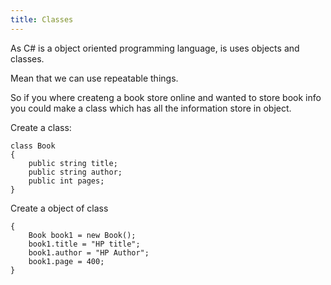 ```yaml
---
title: Classes
---
```


As C# is a object oriented programming language, is uses objects and classes.

Mean that we can use repeatable  things.

So if you where createng a book store online and wanted to store book info you could make a class which has all the information store in object.

Create a class:

```
class Book
{
    public string title;
    public string author;
    public int pages;
}
```
Create a object of class
```
{
    Book book1 = new Book();
    book1.title = "HP title";
    book1.author = "HP Author";
    book1.page = 400;
}
```





